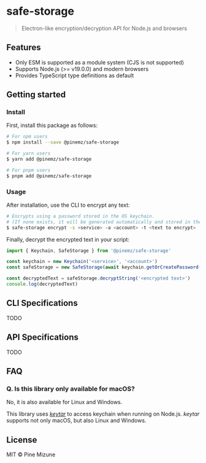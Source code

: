 # safe-storage
> Electron-like encryption/decryption API for Node.js and browsers

## Features

- Only ESM is supported as a module system (CJS is not supported)
- Supports Node.js (>= v19.0.0) and modern browsers
- Provides TypeScript type definitions as default

## Getting started
### Install

First, install this package as follows:
```bash
# For npm users
$ npm install --save @pinemz/safe-storage

# For yarn users
$ yarn add @pinemz/safe-storage

# For pnpm users
$ pnpm add @pinemz/safe-storage
```

### Usage
After installation, use the CLI to encrypt any text:

```bash
# Encrypts using a password stored in the OS keychain.
# (If none exists, it will be generated automatically and stored in the OS keychain)
$ safe-storage encrypt -s <service> -a <account> -t <text to encrypt>
```

Finally, decrypt the encrypted text in your script:
```js
import { Keychain, SafeStorage } from '@pinemz/safe-storage'

const keychain = new Keychain('<service>', '<account>')
const safeStorage = new SafeStorage(await keychain.getOrCreatePassword())

const decryptedText = safeStorage.decryptString('<encrypted text>')
console.log(decryptedText)
```

## CLI Specifications
TODO

## API Specifications
TODO

## FAQ
### Q. Is this library only available for macOS?
No, it is also available for Linux and Windows.

This library uses _[keytar](https://www.npmjs.com/package/keytar)_ to access keychain when running on Node.js.
_keytar_ supports not only macOS, but also Linux and Windows.

## License
MIT &copy; Pine Mizune
